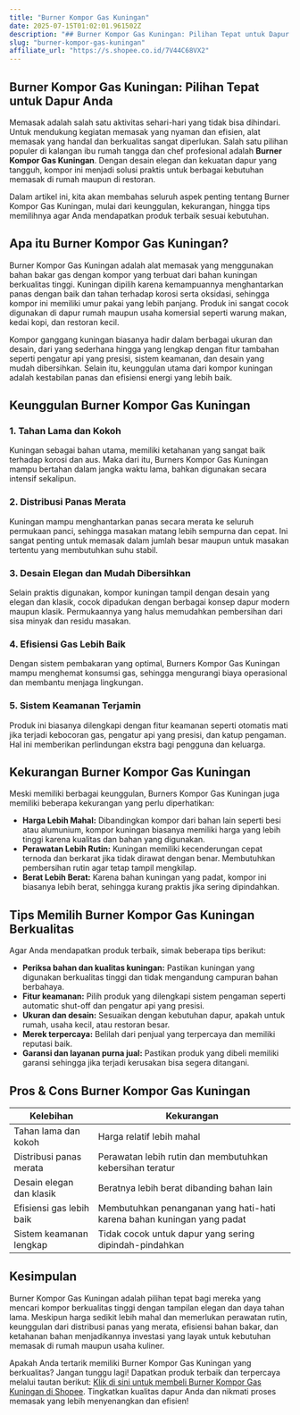 ```yaml
---
title: "Burner Kompor Gas Kuningan"
date: 2025-07-15T01:02:01.961502Z
description: "## Burner Kompor Gas Kuningan: Pilihan Tepat untuk Dapur Anda..."
slug: "burner-kompor-gas-kuningan"
affiliate_url: "https://s.shopee.co.id/7V44C68VX2"
---
```

## Burner Kompor Gas Kuningan: Pilihan Tepat untuk Dapur Anda

Memasak adalah salah satu aktivitas sehari-hari yang tidak bisa dihindari. Untuk mendukung kegiatan memasak yang nyaman dan efisien, alat memasak yang handal dan berkualitas sangat diperlukan. Salah satu pilihan populer di kalangan ibu rumah tangga dan chef profesional adalah **Burner Kompor Gas Kuningan**. Dengan desain elegan dan kekuatan dapur yang tangguh, kompor ini menjadi solusi praktis untuk berbagai kebutuhan memasak di rumah maupun di restoran.

Dalam artikel ini, kita akan membahas seluruh aspek penting tentang Burner Kompor Gas Kuningan, mulai dari keunggulan, kekurangan, hingga tips memilihnya agar Anda mendapatkan produk terbaik sesuai kebutuhan.

## Apa itu Burner Kompor Gas Kuningan?

Burner Kompor Gas Kuningan adalah alat memasak yang menggunakan bahan bakar gas dengan kompor yang terbuat dari bahan kuningan berkualitas tinggi. Kuningan dipilih karena kemampuannya menghantarkan panas dengan baik dan tahan terhadap korosi serta oksidasi, sehingga kompor ini memiliki umur pakai yang lebih panjang. Produk ini sangat cocok digunakan di dapur rumah maupun usaha komersial seperti warung makan, kedai kopi, dan restoran kecil.

Kompor ganggang kuningan biasanya hadir dalam berbagai ukuran dan desain, dari yang sederhana hingga yang lengkap dengan fitur tambahan seperti pengatur api yang presisi, sistem keamanan, dan desain yang mudah dibersihkan. Selain itu, keunggulan utama dari kompor kuningan adalah kestabilan panas dan efisiensi energi yang lebih baik.

## Keunggulan Burner Kompor Gas Kuningan

### 1. Tahan Lama dan Kokoh

Kuningan sebagai bahan utama, memiliki ketahanan yang sangat baik terhadap korosi dan aus. Maka dari itu, Burners Kompor Gas Kuningan mampu bertahan dalam jangka waktu lama, bahkan digunakan secara intensif sekalipun.

### 2. Distribusi Panas Merata

Kuningan mampu menghantarkan panas secara merata ke seluruh permukaan panci, sehingga masakan matang lebih sempurna dan cepat. Ini sangat penting untuk memasak dalam jumlah besar maupun untuk masakan tertentu yang membutuhkan suhu stabil.

### 3. Desain Elegan dan Mudah Dibersihkan

Selain praktis digunakan, kompor kuningan tampil dengan desain yang elegan dan klasik, cocok dipadukan dengan berbagai konsep dapur modern maupun klasik. Permukaannya yang halus memudahkan pembersihan dari sisa minyak dan residu masakan.

### 4. Efisiensi Gas Lebih Baik

Dengan sistem pembakaran yang optimal, Burners Kompor Gas Kuningan mampu menghemat konsumsi gas, sehingga mengurangi biaya operasional dan membantu menjaga lingkungan.

### 5. Sistem Keamanan Terjamin

Produk ini biasanya dilengkapi dengan fitur keamanan seperti otomatis mati jika terjadi kebocoran gas, pengatur api yang presisi, dan katup pengaman. Hal ini memberikan perlindungan ekstra bagi pengguna dan keluarga.

## Kekurangan Burner Kompor Gas Kuningan

Meski memiliki berbagai keunggulan, Burners Kompor Gas Kuningan juga memiliki beberapa kekurangan yang perlu diperhatikan:

- **Harga Lebih Mahal:** Dibandingkan kompor dari bahan lain seperti besi atau alumunium, kompor kuningan biasanya memiliki harga yang lebih tinggi karena kualitas dan bahan yang digunakan.
- **Perawatan Lebih Rutin:** Kuningan memiliki kecenderungan cepat ternoda dan berkarat jika tidak dirawat dengan benar. Membutuhkan pembersihan rutin agar tetap tampil mengkilap.
- **Berat Lebih Berat:** Karena bahan kuningan yang padat, kompor ini biasanya lebih berat, sehingga kurang praktis jika sering dipindahkan.

## Tips Memilih Burner Kompor Gas Kuningan Berkualitas

Agar Anda mendapatkan produk terbaik, simak beberapa tips berikut:

- **Periksa bahan dan kualitas kuningan:** Pastikan kuningan yang digunakan berkualitas tinggi dan tidak mengandung campuran bahan berbahaya.
- **Fitur keamanan:** Pilih produk yang dilengkapi sistem pengaman seperti automatic shut-off dan pengatur api yang presisi.
- **Ukuran dan desain:** Sesuaikan dengan kebutuhan dapur, apakah untuk rumah, usaha kecil, atau restoran besar.
- **Merek terpercaya:** Belilah dari penjual yang terpercaya dan memiliki reputasi baik.
- **Garansi dan layanan purna jual:** Pastikan produk yang dibeli memiliki garansi sehingga jika terjadi kerusakan bisa segera ditangani.

## Pros & Cons Burner Kompor Gas Kuningan

| Kelebihan | Kekurangan |
|------------|------------|
| Tahan lama dan kokoh | Harga relatif lebih mahal |
| Distribusi panas merata | Perawatan lebih rutin dan membutuhkan kebersihan teratur |
| Desain elegan dan klasik | Beratnya lebih berat dibanding bahan lain |
| Efisiensi gas lebih baik | Membutuhkan penanganan yang hati-hati karena bahan kuningan yang padat |
| Sistem keamanan lengkap | Tidak cocok untuk dapur yang sering dipindah-pindahkan |

## Kesimpulan

Burner Kompor Gas Kuningan adalah pilihan tepat bagi mereka yang mencari kompor berkualitas tinggi dengan tampilan elegan dan daya tahan lama. Meskipun harga sedikit lebih mahal dan memerlukan perawatan rutin, keunggulan dari distribusi panas yang merata, efisiensi bahan bakar, dan ketahanan bahan menjadikannya investasi yang layak untuk kebutuhan memasak di rumah maupun usaha kuliner.

Apakah Anda tertarik memiliki Burner Kompor Gas Kuningan yang berkualitas? Jangan tunggu lagi! Dapatkan produk terbaik dan terpercaya melalui tautan berikut: [Klik di sini untuk membeli Burner Kompor Gas Kuningan di Shopee](https://s.shopee.co.id/7V44C68VX2). Tingkatkan kualitas dapur Anda dan nikmati proses memasak yang lebih menyenangkan dan efisien!